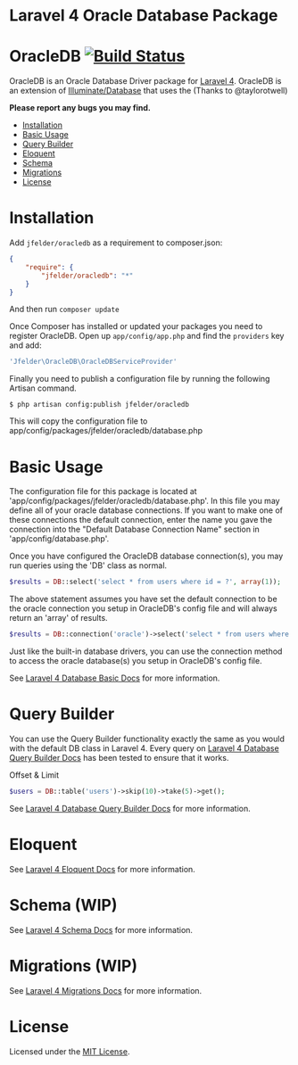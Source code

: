 # Laravel 4 Oracle Database Package

OracleDB [![Build Status](https://travis-ci.org/jfelder/Laravel-OracleDB.png?branch=master)](https://travis-ci.org/jfelder/Laravel-OracleDB)
========

OracleDB is an Oracle Database Driver package for [Laravel 4](http://laravel.com/). OracleDB is an extension of [Illuminate/Database](https://github.com/illuminate/database) that uses the  (Thanks to @taylorotwell)

**Please report any bugs you may find.**

- [Installation](#installation)
- [Basic Usage](#basic-usage)
- [Query Builder](#query-builder)
- [Eloquent](#eloquent)
- [Schema](#schema)
- [Migrations](#migrations)
- [License](#license)

Installation
============

Add `jfelder/oracledb` as a requirement to composer.json:

```json
{
    "require": {
        "jfelder/oracledb": "*"
    }
}
```
And then run `composer update`

Once Composer has installed or updated your packages you need to register OracleDB. Open up `app/config/app.php` and find the `providers` key and add:

```php
'Jfelder\OracleDB\OracleDBServiceProvider'
```

Finally you need to publish a configuration file by running the following Artisan command.

```terminal
$ php artisan config:publish jfelder/oracledb
```
This will copy the configuration file to app/config/packages/jfelder/oracledb/database.php


Basic Usage
===========
The configuration file for this package is located at 'app/config/packages/jfelder/oracledb/database.php'. 
In this file you may define all of your oracle database connections. If you want to make one of these connections the
default connection, enter the name you gave the connection into the "Default Database Connection Name" section in 'app/config/database.php'.

Once you have configured the OracleDB database connection(s), you may run queries using the 'DB' class as normal.

```php
$results = DB::select('select * from users where id = ?', array(1));
```

The above statement assumes you have set the default connection to be the oracle connection you setup in OracleDB's config file and will always return an 'array' of results.

```php
$results = DB::connection('oracle')->select('select * from users where id = ?', array(1));
```

Just like the built-in database drivers, you can use the connection method to access the oracle database(s) you setup in OracleDB's config file.

See [Laravel 4 Database Basic Docs](http://four.laravel.com/docs/database) for more information.

Query Builder
=============
You can use the Query Builder functionality exactly the same as you would with the default DB class in Laravel 4. 
Every query on [Laravel 4 Database Query Builder Docs](http://four.laravel.com/docs/queries) has been tested to ensure that it works.

Offset & Limit
```php
$users = DB::table('users')->skip(10)->take(5)->get();
```

See [Laravel 4 Database Query Builder Docs](http://four.laravel.com/docs/queries) for more information.

Eloquent
========

See [Laravel 4 Eloquent Docs](http://four.laravel.com/docs/eloquent) for more information.

Schema (WIP)
============

See [Laravel 4 Schema Docs](http://four.laravel.com/docs/schema) for more information.

Migrations (WIP)
================

See [Laravel 4 Migrations Docs](http://four.laravel.com/docs/migrations) for more information.

License
=======

Licensed under the [MIT License](http://cheeaun.mit-license.org/).

